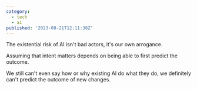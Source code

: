 ```yaml
---
category:
  - tech
  - ai
published: '2023-08-21T12:11:38Z'
---
```


The existential risk of AI isn't bad actors, it's our own arrogance.

Assuming that intent matters depends on being able to first predict the outcome.

We still can't even say how or why existing AI do what they do, we definitely can't predict the outcome of new changes.
